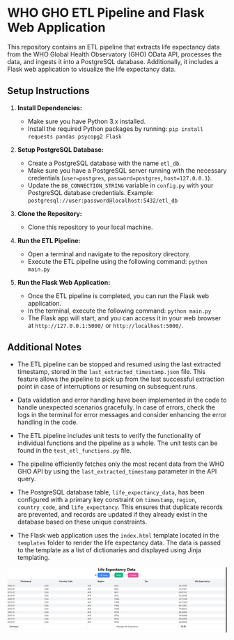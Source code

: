 # WHO GHO ETL Pipeline and Flask Web Application

This repository contains an ETL pipeline that extracts life expectancy data from the WHO Global Health Observatory (GHO) OData API, processes the data, and ingests it into a PostgreSQL database. Additionally, it includes a Flask web application to visualize the life expectancy data.

## Setup Instructions

1. **Install Dependencies:**
   - Make sure you have Python 3.x installed.
   - Install the required Python packages by running: `pip install requests pandas psycopg2 Flask`

2. **Setup PostgreSQL Database:**
   - Create a PostgreSQL database with the name `etl_db`.
   - Make sure you have a PostgreSQL server running with the necessary credentials (`user=postgres`, `password=postgres`, `host=127.0.0.1`).
   - Update the `DB_CONNECTION_STRING` variable in `config.py` with your PostgreSQL database credentials. Example: `postgresql://user:password@localhost:5432/etl_db`

3. **Clone the Repository:**
   - Clone this repository to your local machine.

4. **Run the ETL Pipeline:**
   - Open a terminal and navigate to the repository directory.
   - Execute the ETL pipeline using the following command: `python main.py`

5. **Run the Flask Web Application:**
   - Once the ETL pipeline is completed, you can run the Flask web application.
   - In the terminal, execute the following command: `python main.py`
   - The Flask app will start, and you can access it in your web browser at `http://127.0.0.1:5000/` or `http://localhost:5000/`.

## Additional Notes

- The ETL pipeline can be stopped and resumed using the last extracted timestamp, stored in the `last_extracted_timestamp.json` file. This feature allows the pipeline to pick up from the last successful extraction point in case of interruptions or resuming on subsequent runs.
- Data validation and error handling have been implemented in the code to handle unexpected scenarios gracefully. In case of errors, check the logs in the terminal for error messages and consider enhancing the error handling in the code.
- The ETL pipeline includes unit tests to verify the functionality of individual functions and the pipeline as a whole. The unit tests can be found in the `test_etl_functions.py` file.
- The pipeline efficiently fetches only the most recent data from the WHO GHO API by using the `last_extracted_timestamp` parameter in the API query.
- The PostgreSQL database table, `life_expectancy_data`, has been configured with a primary key constraint on `timestamp`, `region`, `country_code`, and `life_expectancy`. This ensures that duplicate records are prevented, and records are updated if they already exist in the database based on these unique constraints.

- The Flask web application uses the `index.html` template located in the `templates` folder to render the life expectancy data. The data is passed to the template as a list of dictionaries and displayed using Jinja templating.

![Alt text](image.png)